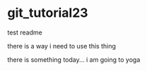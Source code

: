 # git_tutorial23

test readme

there is a way i need to use this thing

there is something today... i am going to yoga